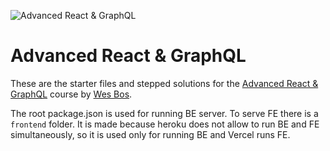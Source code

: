 ![Advanced React & GraphQL](https://advancedreact.com/images/ARG/arg-facebook-share.png)

# Advanced React & GraphQL

These are the starter files and stepped solutions for the [Advanced React & GraphQL](https://AdvancedReact.com) course by [Wes Bos](https://WesBos.com/).

The root package.json is used for running BE server.
To serve FE there is a `frontend` folder. It is made because heroku does not allow to run BE and FE simultaneously, so it is used only for running BE and Vercel runs FE.
